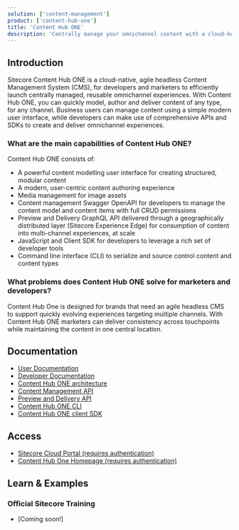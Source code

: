 ```yaml
---
solution: ['content-management']
product: ['content-hub-one']
title: 'Content Hub ONE'
description: 'Centrally manage your omnichannel content with a cloud-hosted headless Web CMS.'
---
```


## Introduction

Sitecore Content Hub ONE is a cloud-native, agile headless Content Management System (CMS), for developers and marketers to efficiently launch centrally managed, reusable omnichannel experiences. With Content Hub ONE, you can quickly model, author and deliver content of any type, for any channel. Business users can manage content using a simple modern user interface, while developers can make use of comprehensive APIs and SDKs to create and deliver omnichannel experiences.

### What are the main capabilities of Content Hub ONE?
Content Hub ONE consists of: 
- A powerful content modelling user interface for creating structured, modular content
- A modern, user-centric content authoring experience
- Media management for image assets
- Content management Swagger OpenAPI for developers to manage the content model and content items with full CRUD permissions 
- Preview and Delivery GraphQL API delivered through a geographically distributed layer (Sitecore Experience Edge) for consumption of content into multi-channel experiences, at scale
- JavaScript and Client SDK for developers to leverage a rich set of developer tools
- Command line interface (CLI) to serialize and source control content and content types


### What problems does Content Hub ONE solve for marketers and developers?

Content Hub One is designed for brands that need an agile headless CMS to support quickly evolving experiences targeting multiple channels. With Content Hub ONE marketers can deliver consistency across touchpoints while maintaining the content in one central location.  

## Documentation

- [User Documentation](https://doc.sitecore.com/ch-one/en/users/content-hub-one/working-with-content-hub-one.html)
- [Developer Documentation](https://doc.sitecore.com/ch-one/en/developers/content-hub-one/developing-with-content-hub-one.html)
- [Content Hub ONE architecture](https://doc.sitecore.com/ch-one/en/developers/content-hub-one/architecture.html)
- [Content Management API](https://doc.sitecore.com/ch-one/en/developers/content-hub-one/content-management-api.html)
- [Preview and Delivery API](https://doc.sitecore.com/ch-one/en/developers/content-hub-one/graphql--preview-and-delivery-apis.html)
- [Content Hub ONE CLI](https://doc.sitecore.com/ch-one/en/developers/content-hub-one/content-hub-one-cli.html)
- [Content Hub ONE client SDK](https://doc.sitecore.com/ch-one/en/developers/content-hub-one/content-hub-one-sdk.html)

## Access

- [Sitecore Cloud Portal (requires authentication)](https://portal.sitecorecloud.io/)
- [Content Hub One Homepage (requires authentication)](https://content.sitecorecloud.io/)

## Learn & Examples

### Official Sitecore Training

- [Coming soon!]


